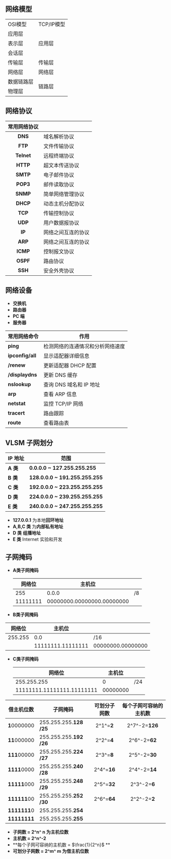  

## 网络模型

<table>
    <tr>
        <td>OSI模型</td>
        <td>TCP/IP模型</td>
    </tr>
    <tr>
        <td>应用层</td>
        <td rowspan="3">应用层</td>
    </tr>
    <tr>
        <td>表示层</td>
    </tr>
    <tr>
        <td>会话层</td>
    </tr>
    <tr>
        <td>传输层</td>
        <td>传输层</td>
    </tr>
    <tr>
        <td>网络层</td>
        <td>网络层</td>
    </tr>
     <tr>
        <td>数据链路层</td>
        <td rowspan="2">链路层                       </td>
    </tr>
    <tr>
        <td>物理层</td>
    </tr>
</table>

## 网络协议

| 常用网络协议 | &nbsp;             |
| :----------: | ------------------ |
|   **DNS**    | 域名解析协议       |
|   **FTP**    | 文件传输协议       |
|  **Telnet**  | 远程终端协议       |
|   **HTTP**   | 超文本传送协议     |
|   **SMTP**   | 电子邮件协议       |
|   **POP3**   | 邮件读取协议       |
|   **SNMP**   | 简单网络管理协议   |
|   **DHCP**   | 动态主机分配协议   |
|   **TCP**    | 传输控制协议       |
|   **UDP**    | 用户数据报协议     |
|    **IP**    | 网络之间互连的协议 |
|   **ARP**    | 网络之间互连的协议 |
|   **ICMP**   | 控制报文协议       |
|   **OSPF**   | 路由协议           |
|   **SSH**    | 安全外壳协议       |

## 网络设备

- **交换机**
- **路由器**
- **PC 端**
- **服务器**

| 常用网络命令     | 作用                             |
| ---------------- | -------------------------------- |
| **ping**         | 检测网络的连通情况和分析网络速度 |
| **ipconfig/all** | 显示适配器详细信息               |
| **/renew**       | 更新适配器 DHCP 配置             |
| **/displaydns**  | 更新 DNS 缓存                    |
| **nslookup**     | 查询 DNS 域名和 IP 地址          |
| **arp**          | 查看 ARP 信息                    |
| **netstat**      | 监控 TCP/IP 网络                 |
| **tracert**      | 路由跟踪                         |
| **route**        | 查看路由表                       |

## VLSM 子网划分

| IP 地址  | 范围                            |
| -------- | ------------------------------- |
| **A 类** | **0.0.0.0 ~ 127.255.255.255**   |
| **B 类** | **128.0.0.0 ~ 191.255.255.255** |
| **C 类** | **192.0.0.0 ~ 223.255.255.255** |
| **D 类** | **224.0.0.0 ~ 239.255.255.255** |
| **E 类** | **240.0.0.0 ~ 247.255.255.255** |

- **127.0.0.1** 为本地**回环地址**
- **A,B,C 类** 为**内部私有地址**
- **D 类** **组播地址**
- **E 类** Internet 实验和开发

## 子网掩码

- **A类子网掩码**

	| 网络位   | 主机位                     |      |
	| -------- | -------------------------- | ---- |
	| 255      | 0.0.0                      | /8   |
	| 11111111 | 00000000.00000000.00000000 |      |

-   **B类子网掩码**

   | 网络位            | 主机位            |      |
   | ----------------- | ----------------- | ---- |
   | 255.255           | 0.0               | /16  |
	| 11111111.11111111 | 00000000.00000000 |      |
  
-  **C类子网掩码**

	| 网络位                     | 主机位   |      |
	| -------------------------- | -------- | ---- |
	| 255.255.255                | 0        | /24  |
	| 11111111.11111111.11111111 | 00000000 |      |

| 借主机位数   | 子网掩码                    | 可划分子网数 | 每个子网可容纳的主机数 |
| ------------ | --------------------------- | :----------: | :--------------------: |
| **1**0000000 | 255.255.255.**128** **/25** |  2^1^=**2**  |     2^7^-2=**126**     |
| **11**000000 | 255.255.255.**192** **/26** |  2^2^=**4**  |     2^6^-2=**62**      |
| **111**00000 | 255.255.255.**224** **/27** |  2^3^=**8**  |     2^5^-2=**30**      |
| **1111**0000 | 255.255.255.**240** **/28** | 2^4^=**16**  |     2^4^-2=**14**      |
| **11111**000 | 255.255.255.**248** **/29** | 2^5^=**32**  |      2^3^-2=**6**      |
| **111111**00 | 255.255.255.**252** **/30** | 2^6^=**64**  |      2^2^-2=**2**      |
| **1111111**0 | 255.255.255.**254**         |
| **11111111** | 255.255.255.**255**         |

- **子网数 = 2^n^ n 为主机位数**
- **主机数 = 2^n^-2**
- **每个子网可容纳的主机数 = $\frac{1}{2^n}$ **
- **可划分子网数 = 2^m^   m 为借主机位数**
